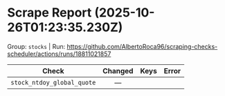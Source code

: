 # Scrape Report (2025-10-26T01:23:35.230Z)

Group: `stocks`  |  Run: https://github.com/AlbertoRoca96/scraping-checks-scheduler/actions/runs/18811021857

| Check | Changed | Keys | Error |
|---|:---:|:--|:--|
| `stock_ntdoy_global_quote` | — |  |  |
